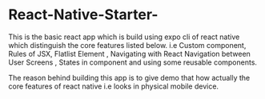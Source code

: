 # React-Native-Starter-
This is the basic react app which is build using expo cli  of react native which distinguish the core features listed below.
i.e Custom component, Rules of JSX, Flatlist Element , Navigating with React Navigation between User Screens , States in component and using some reusable components.

The reason behind building this app is to give demo that how actually the core features of react native i.e  looks in physical mobile device.

